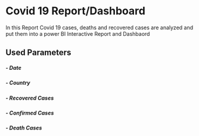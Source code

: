 # Covid 19 Report/Dashboard
In this Report Covid 19 cases, deaths and recovered cases are analyzed and put them into a power BI Interactive Report and Dashbaord
## Used Parameters
##### - Date
##### - Country
##### - Recovered Cases
##### - Confirmed Cases
##### - Death Cases
